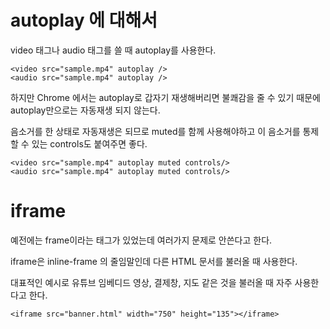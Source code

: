 # autoplay 에 대해서

video 태그나 audio 태그를 쓸 때 autoplay를 사용한다.

    <video src="sample.mp4" autoplay />
    <audio src="sample.mp4" autoplay />

하지만 Chrome 에서는 autoplay로 갑자기 재생해버리면 불쾌감을 줄 수 있기 때문에 autoplay만으로는 자동재생 되지 않는다.

음소거를 한 상태로 자동재생은 되므로 muted를 함께 사용해야하고 이 음소거를 통제할 수 있는 controls도 붙여주면 좋다.

    <video src="sample.mp4" autoplay muted controls/>
    <audio src="sample.mp4" autoplay muted controls/>


# iframe
예전에는 frame이라는 태그가 있었는데 여러가지 문제로 안쓴다고 한다.

iframe은 inline-frame 의 줄임말인데 다른 HTML 문서를 불러올 때 사용한다.

대표적인 예시로 유튜브 임베디드 영상, 결제창, 지도 같은 것을 불러올 때 자주 사용한다고 한다.

    <iframe src="banner.html" width="750" height="135"></iframe>

